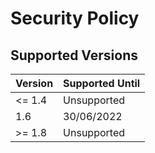 # Security Policy

## Supported Versions

| Version | Supported Until |
| ------- | --------------- |
| <= 1.4  | Unsupported     |
| 1.6     | 30/06/2022      |
| >= 1.8  | Unsupported     |
